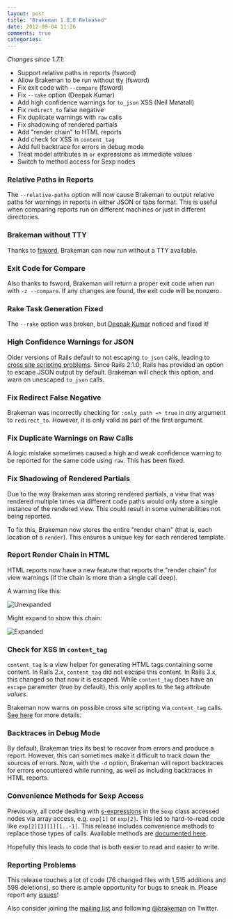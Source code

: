 ```yaml
---
layout: post
title: "Brakeman 1.8.0 Released"
date: 2012-09-04 11:26
comments: true
categories: 
---
```


_Changes since 1.7.1_:

 * Support relative paths in reports (fsword)
 * Allow Brakeman to be run without tty (fsword)
 * Fix exit code with `--compare` (fsword)
 * Fix `--rake` option (Deepak Kumar)
 * Add high confidence warnings for `to_json` XSS (Neil Matatall)
 * Fix `redirect_to` false negative
 * Fix duplicate warnings with `raw` calls
 * Fix shadowing of rendered partials
 * Add "render chain" to HTML reports
 * Add check for XSS in `content_tag`
 * Add full backtrace for errors in debug mode
 * Treat model attributes in `or` expressions as immediate values
 * Switch to method access for Sexp nodes


### Relative Paths in Reports

The `--relative-paths` option will now cause Brakeman to output relative paths for warnings in reports in either JSON or tabs format. This is useful when comparing reports run on different machines or just in different directories.

### Brakeman without TTY

Thanks to [fsword](http://fsword.github.com/), Brakeman can now run without a TTY available.

### Exit Code for Compare

Also thanks to fsword, Brakeman will return a proper exit code when run with `-z --compare`. If any changes are found, the exit code will be nonzero.

### Rake Task Generation Fixed

The `--rake` option was broken, but [Deepak Kumar](https://github.com/deepakinseattle) noticed and fixed it!

### High Confidence Warnings for JSON

Older versions of Rails default to not escaping `to_json` calls, leading to [cross site scripting problems](http://brakemanscanner.org/docs/warning_types/cross_site_scripting_to_json/). Since Rails 2.1.0, Rails has provided an option to escape JSON output by default. Brakeman will check this option, and warn on unescaped `to_json` calls. 

### Fix Redirect False Negative

Brakeman was incorrectly checking for `:only_path => true` in *any* argument to `redirect_to`. However, it is only valid as part of the first argument.

### Fix Duplicate Warnings on Raw Calls

A logic mistake sometimes caused a high and weak confidence warning to be reported for the same code using `raw`. This has been fixed.

### Fix Shadowing of Rendered Partials

Due to the way Brakeman was storing rendered partials, a view that was rendered multiple times via different code paths would only store a single instance of the rendered view. This could result in some vulnerabilities not being reported.

To fix this, Brakeman now stores the entire "render chain" (that is, each location of a `render`). This ensures a unique key for each rendered template.

### Report Render Chain in HTML

HTML reports now have a new feature that reports the "render chain" for view warnings (if the chain is more than a single call deep).

A warning like this:

![Unexpanded](/images/unexpanded_call_chain.png)

Might expand to show this chain:

![Expanded](/images/expanded_call_chain.png)

### Check for XSS in `content_tag`

`content_tag` is a view helper for generating HTML tags containing some content. In Rails 2.x, `content_tag` did not escape this content. In Rails 3.x, this changed so that now it is escaped. While `content_tag` does have an `escape` parameter (true by default), this only applies to the tag attribute *values*.

Brakeman now warns on possible cross site scripting via `content_tag` calls. [See here](/docs/warning_types/content_tag) for more details.

### Backtraces in Debug Mode

By default, Brakeman tries its best to recover from errors and produce a report. However, this can sometimes make it difficult to track down the sources of errors. Now, with the `-d` option, Brakeman will report backtraces for errors encountered while running, as well as including backtraces in HTML reports.

### Convenience Methods for Sexp Access

Previously, all code dealing with [s-expressions](https://en.wikipedia.org/wiki/S-exp) in the `Sexp` class accessed nodes via array access, e.g. `exp[1]` or `exp[2]`. This led to hard-to-read code like `exp[2][3][1][1..-1]`. This release includes convenience methods to replace those types of calls. Available methods are [documented here](http://rdoc.info/gems/brakeman/Sexp).

Hopefully this leads to code that is both easier to read and easier to write.

### Reporting Problems

This release touches a lot of code (76 changed files with 1,515 additions and 598 deletions), so there is ample opportunity for bugs to sneak in. Please report any [issues](https://github.com/presidentbeef/brakeman/issues)!

Also consider joining the [mailing list](http://brakemanscanner.org/contact/) and following [@brakeman](https://twitter.com/brakeman) on Twitter. 
